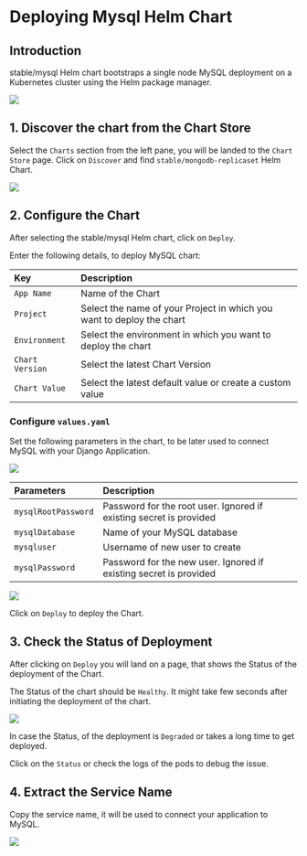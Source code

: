 # Deploying Mysql Helm Chart

## Introduction

stable/mysql Helm chart bootstraps a single node MySQL deployment on a Kubernetes cluster using the Helm package manager.

![](https://devtron-public-asset.s3.us-east-2.amazonaws.com/images/deploy-chart/deploying-mysql-helm-chart/mysql-1.jpg)

## 1. Discover the chart from the Chart Store

Select the `Charts` section from the left pane, you will be landed to the `Chart Store` page. Click on `Discover` and find `stable/mongodb-replicaset` Helm Chart.

![](https://devtron-public-asset.s3.us-east-2.amazonaws.com/images/deploy-chart/deploying-mysql-helm-chart/mysql-2.jpg)

## 2. Configure the Chart

After selecting the stable/mysql Helm chart, click on `Deploy`.

Enter the following details, to deploy MySQL chart:

| Key | Description |
| :--- | :--- |
| `App Name` | Name of the Chart |
| `Project` | Select the name of your Project in which you want to deploy the chart |
| `Environment` | Select the environment in which you want to deploy the chart |
| `Chart Version` | Select the latest Chart Version |
| `Chart Value` | Select the latest default value or create a custom value |

### Configure `values.yaml`

Set the following parameters in the chart, to be later used to connect MySQL with your Django Application.

![](https://devtron-public-asset.s3.us-east-2.amazonaws.com/images/deploy-chart/deploying-mysql-helm-chart/mysql-3.jpg)

| Parameters | Description |
| :--- | :--- |
| `mysqlRootPassword` | Password for the root user. Ignored if existing secret is provided |
| `mysqlDatabase` | Name of your MySQL database |
| `mysqluser` | Username of new user to create |
| `mysqlPassword` | Password for the new user. Ignored if existing secret is provided |

![](https://devtron-public-asset.s3.us-east-2.amazonaws.com/images/deploy-chart/deploying-mysql-helm-chart/mysql-4.jpg)

Click on `Deploy` to deploy the Chart.

## 3. Check the Status of Deployment

After clicking on `Deploy` you will land on a page, that shows the Status of the deployment of the Chart.

The Status of the chart should be `Healthy`. It might take few seconds after initiating the deployment of the chart.

![](https://devtron-public-asset.s3.us-east-2.amazonaws.com/images/deploy-chart/deploying-mysql-helm-chart/mysql-5.jpg)

In case the Status, of the deployment is `Degraded` or takes a long time to get deployed.

Click on the `Status` or check the logs of the pods to debug the issue.

## 4. Extract the Service Name

Copy the service name, it will be used to connect your application to MySQL.

![](https://devtron-public-asset.s3.us-east-2.amazonaws.com/images/deploy-chart/deploying-mysql-helm-chart/mysql-6.jpg)

